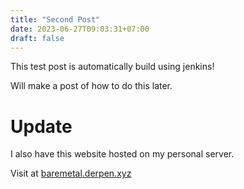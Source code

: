 ```yaml
---
title: "Second Post"
date: 2023-06-27T09:03:31+07:00
draft: false
---
```


This test post is automatically build using jenkins!

Will make a post of how to do this later.

# Update

I also have this website hosted on my personal server.

Visit at [baremetal.derpen.xyz](https://baremetal.derpen.xyz)
